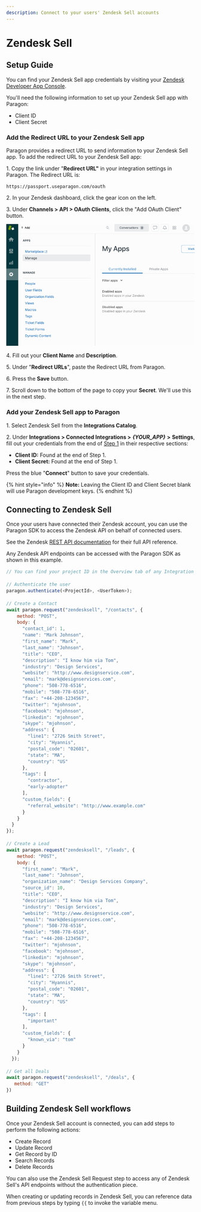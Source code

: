 ```yaml
---
description: Connect to your users' Zendesk Sell accounts
---
```


# Zendesk Sell

## Setup Guide

You can find your Zendesk Sell app credentials by visiting your [Zendesk Developer App Console](https://developer.zendesk.com/documentation/).

You'll need the following information to set up your Zendesk Sell app with Paragon:

* Client ID
* Client Secret

### Add the Redirect URL to your Zendesk Sell app

Paragon provides a redirect URL to send information to your Zendesk Sell app. To add the redirect URL to your Zendesk Sell app:

1\. Copy the link under "**Redirect URL"** in your integration settings in Paragon. The Redirect URL is:

```
https://passport.useparagon.com/oauth
```

2\. In your Zendesk dashboard, click the gear icon on the left.

3\. Under **Channels > API > OAuth Clients**, click the "Add OAuth Client" button.

![](<../../.gitbook/assets/Accessing Zendesk OAuth Clients.gif>)

4\. Fill out your **Client Name** and **Description**.

5\. Under "**Redirect URLs**", paste the Redirect URL from Paragon.

6\. Press the **Save** button.

7\. Scroll down to the bottom of the page to copy your **Secret**. We'll use this in the next step.

### Add your Zendesk Sell app to Paragon

1\. Select Zendesk Sell from the **Integrations Catalog**.

2\. Under **Integrations > Connected Integrations >** _**{YOUR\_APP}**_ **>** **Settings**, fill out your credentials from the end of [Step 1](zendesksell.md#add-the-redirect-url-to-your-zendesk-sell-app) in their respective sections:

* **Client ID:** Found at the end of Step 1.
* **Client Secret:** Found at the end of Step 1.

Press the blue "**Connect**" button to save your credentials.

{% hint style="info" %}
**Note:** Leaving the Client ID and Client Secret blank will use Paragon development keys.
{% endhint %}

## Connecting to Zendesk Sell

Once your users have connected their Zendesk account, you can use the Paragon SDK to access the Zendesk API on behalf of connected users.

See the Zendesk [REST API documentation](https://developer.zendesk.com/rest\_api/docs/support/introduction) for their full API reference.

Any Zendesk API endpoints can be accessed with the Paragon SDK as shown in this example.

```javascript
// You can find your project ID in the Overview tab of any Integration

// Authenticate the user
paragon.authenticate(<ProjectId>, <UserToken>);

// Create a Contact
await paragon.request("zendesksell", "/contacts", {
    method: "POST",
    body: {
      "contact_id": 1,
      "name": "Mark Johnson",
      "first_name": "Mark",
      "last_name": "Johnson",
      "title": "CEO",
      "description": "I know him via Tom",
      "industry": "Design Services",
      "website": "http://www.designservice.com",
      "email": "mark@designservices.com",
      "phone": "508-778-6516",
      "mobile": "508-778-6516",
      "fax": "+44-208-1234567",
      "twitter": "mjohnson",
      "facebook": "mjohnson",
      "linkedin": "mjohnson",
      "skype": "mjohnson",
      "address": {
        "line1": "2726 Smith Street",
        "city": "Hyannis",
        "postal_code": "02601",
        "state": "MA",
        "country": "US"
      },
      "tags": [
        "contractor",
        "early-adopter"
      ],
      "custom_fields": {
        "referral_website": "http://www.example.com"
      }
    }
  }
});

// Create a Lead
await paragon.request("zendesksell", "/leads", {
    method: "POST",
    body: {
      "first_name": "Mark",
      "last_name": "Johnson",
      "organization_name": "Design Services Company",
      "source_id": 10,
      "title": "CEO",
      "description": "I know him via Tom",
      "industry": "Design Services",
      "website": "http://www.designservice.com",
      "email": "mark@designservices.com",
      "phone": "508-778-6516",
      "mobile": "508-778-6516",
      "fax": "+44-208-1234567",
      "twitter": "mjohnson",
      "facebook": "mjohnson",
      "linkedin": "mjohnson",
      "skype": "mjohnson",
      "address": {
        "line1": "2726 Smith Street",
        "city": "Hyannis",
        "postal_code": "02601",
        "state": "MA",
        "country": "US"
      },
      "tags": [
        "important"
      ],
      "custom_fields": {
        "known_via": "tom"
      }
    }
  });

// Get all Deals
await paragon.request("zendesksell", "/deals", {
   method: "GET"
})
```

## Building Zendesk Sell workflows

Once your Zendesk Sell account is connected, you can add steps to perform the following actions:

* Create Record
* Update Record
* Get Record by ID
* Search Records
* Delete Records

You can also use the Zendesk Sell Request step to access any of Zendesk Sell's API endpoints without the authentication piece.

When creating or updating records in Zendesk Sell, you can reference data from previous steps by typing `{{` to invoke the variable menu.
